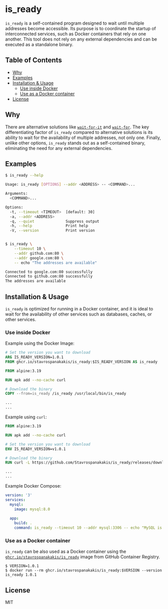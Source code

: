 # is_ready

`is_ready` is a self-contained program designed to wait until multiple addresses become 
accessible. Its purpose is to coordinate the startup of interconnected services, such as 
Docker containers that rely on one another. This tool does not rely on any external 
dependencies and can be executed as a standalone binary.

## Table of Contents
- [Why](#why)
- [Examples](#examples)
- [Installation & Usage](#installation--usage)
  - [Use inside Docker](#use-inside-docker)
  - [Use as a Docker container](#use-as-a-docker-container)
- [License](#license)

## Why
There are alternative solutions like 
[`wait-for-it`](https://github.com/vishnubob/wait-for-it) and [`wait-for`](https://github.com/eficode/wait-for). The key differentiating factor of `is_ready` compared to 
alternative solutions is its ability to wait for the availability of multiple addresses, 
not only one. Finally, unlike other options, `is_ready` stands out as a self-contained binary, eliminating the need for any external dependencies.

## Examples
```bash
$ is_ready --help

Usage: is_ready [OPTIONS] --addr <ADDRESS> -- <COMMAND>...

Arguments:
  <COMMAND>...

Options:
  -t, --timeout <TIMEOUT>  [default: 30]
  -a, --addr <ADDRESS>
  -q, --quiet              Suppress output
  -h, --help               Print help
  -V, --version            Print version


$ is_ready \
    --timeout 10 \
    --addr github.com:80 \
    --addr google.com:80 \
    -- echo "The addresses are available"

Connected to google.com:80 successfully
Connected to github.com:80 successfully
The addresses are available
```

## Installation & Usage

`is_ready` is optimized for running in a Docker container, and it is ideal to wait for the availability of other services such as databases, caches, or other services.

### Use inside Docker
Example using the Docker Image:

```Dockerfile
# Set the version you want to download
ARG IS_READY_VERSION=1.0.1
FROM ghcr.io/stavrospanakakis/is_ready:$IS_READY_VERSION AS is_ready

FROM alpine:3.19

RUN apk add --no-cache curl

# Download the binary
COPY --from=is_ready /is_ready /usr/local/bin/is_ready

...
...
```

Example using `curl`:
```Dockerfile
FROM alpine:3.19

RUN apk add --no-cache curl

# Set the version you want to download
ENV IS_READY_VERSION=v1.0.1

# Download the binary
RUN curl -L https://github.com/Stavrospanakakis/is_ready/releases/download/${IS_READY_VERSION}/is_ready_${IS_READY_VERSION}_x86_64-unknown-linux-musl.tar.gz | tar xzf - -C /usr/local/bin

...
...
```

Example Docker Compose:
```yaml
version: '3'
services:
  mysql:
    image: mysql:8.0
  
  app:
    build: .
    command: is_ready --timeout 10 --addr mysql:3306 -- echo "MySQL is ready"
```


### Use as a Docker container
`is_ready` can be also used as a Docker container using the 
[`ghcr.io/stavrospanakakis/is_ready`](https://github.com/Stavrospanakakis/is_ready/pkgs/container/is_ready) image from GitHub Container Registry.

```
$ VERSION=1.0.1
$ docker run --rm ghcr.io/stavrospanakakis/is_ready:$VERSION --version
is_ready 1.0.1
```

## License

MIT
